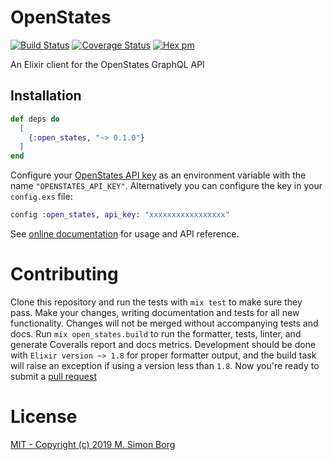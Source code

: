 # OpenStates
[![Build Status](https://travis-ci.org/msimonborg/open_states.svg?branch=master)](https://travis-ci.org/msimonborg/open_states)
[![Coverage Status](https://coveralls.io/repos/github/msimonborg/open_states/badge.svg?branch=master)](https://coveralls.io/github/msimonborg/open_states?branch=master)
[![Hex pm](https://img.shields.io/hexpm/v/open_states.svg?style=flat)](https://hex.pm/packages/open_states)

An Elixir client for the OpenStates GraphQL API

## Installation

```elixir
def deps do
  [
    {:open_states, "~> 0.1.0"}
  ]
end
```

Configure your [OpenStates API key](https://openstates.org/api/register/) as an environment variable with the name `"OPENSTATES_API_KEY"`. Alternatively you can configure the key in your `config.exs` file:

```elixir
config :open_states, api_key: "xxxxxxxxxxxxxxxxx"
```

See [online documentation](https://hexdocs.pm/open_states) for usage and API reference.

# Contributing
Clone this repository and run the tests with `mix test` to make sure they pass. Make your changes, writing documentation and tests for all new functionality. Changes will not be merged without accompanying tests and docs. Run `mix open_states.build` to run the formatter, tests, linter, and generate Coveralls report and docs metrics. Development should be done with `Elixir version ~> 1.8` for proper formatter output, and the build task will raise an exception if using a version less than `1.8`. Now you're ready to submit a [pull request](https://help.github.com/en/articles/about-pull-requests)

# License
[MIT - Copyright (c) 2019 M. Simon Borg](LICENSE.txt)